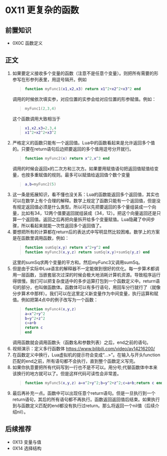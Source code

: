 # 0X11 更复杂的函数

## 前置知识

* 0X0C 函数定义

## 正文

1. 如果要定义接收多个变量的函数（注意不是任意个变量）。则把所有需要的形参写在形参列表里，用逗号隔开。例如
    >```lua
    >function myFunc1(x1,x2,x3) return x1^2+x2^2+x3^2 end
    >```
    调用的时候依次填实参，对应位置的实参会给对应位置的形参赋值。例如：
    >```lua
    >myFunc1(2,3,4)
    >```
    这个函数调用大致相当于
    >```lua
    >x1,x2,x3=2,3,4
    >x1^2+x2^2+x3^2
    >```
1. 严格定义的函数只能有一个返回值。Lua中的函数看起来是允许返回多个值的。只要在return语句后边把要返回的多个值用逗号分开就行。
    >```lua
    >function myFunc2(x) return x^2,x^3 end
    >```
    调用的时候会返回x的二次方和三次方。如果要用赋值语句把返回值赋值给变量，也按多重赋值的规则。最多可以赋值给返回值个数个变量
    >```lua
    >a,b=myFunc2(5)
    >```
1. 这一条是拓展知识，看不懂也没关系：Lua的函数能返回多个返回值，其实也可以在数学上有个合理的解释。数学上规定了函数只能有一个返回值，但是没有规定返回值必须是什么类型。所以可以先把要返回的多个量组装成一个向量，比如有34，12两个值要返回就组装成（34，12）。把这个向量返回还是只算一个返回值。返回之后再把向量拆开给多个变量赋值。Lua隐藏了中间步骤，所以看起来就能一次性返回多个返回值了。
1. 要想把所有的计算都在return后的表达式中写明显然比较困难。数学上的方案是在函数里调用函数，例如：
    >```lua
    >function sumSq(x,y) return x^2+y^2 end
    >function myFunc3(x,y,z) return sumSq(x,y)+sumSq(y,z) end
    >```
    这里的sumSq求两个变量的平方和。然后myFunc3又调用sumSq。
1. 但是由于实际中Lua语言的解释器不一定能做到很好的优化。每一步算术都调用一层函数，当嵌套层次过深的时候会极大地消耗计算机资源。导致程序运行得很慢。我们可以把复杂度适中的多步运算打包到一个函数定义中。return语句的部分，也叫做函数体。函数体可以有多行语句，用回车分行就行了（就像分步算术中那样）。我们可以在这里定义新变量作为中间变量，执行运算和赋值。例如把第4点中的例子改写为一个函数：
    >```lua
    >function myFunc4(x,y,z)
    >a=x^2+y^2
    >b=y^2+z^2
    >c=a+b
    >return c
    >end
    >```
    调用函数就会调用函数头（函数名和参数列表）之后，end之前的语句。
1. 视频演示：定义多行函数体 <https://www.bilibili.com/video/av14216200/>
1. 在函数定义中换行，Lua虚拟机的提示符会变成“...>”。在输入与开头function匹配的end之前，所有语句都不会执行，直到整个函数定义写完。
1. 如果你执意要把所有代码写到一行也不是不可以。用分号;代替函数体中本来该换行的地方就可以了。但是这样代码可读性会非常差。
    >```lua
    >function myFunc5(x,y,z) a=x^2+y^2;b=y^2+z^2;c=a+b;return c end
    >```
1. 最后再补充一点。函数中可以出现任意个return语句。但是一旦执行到一个return语句，其后的所有语句都不再执行。函数返回返回值后结束。如果执行到与函数定义匹配的end都没有执行过return。那么将返回一个nil值（后续介绍nil）。

## 后续推荐

* 0X13 变量与值
* 0X14 选择结构
